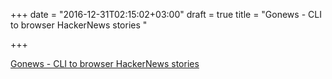+++
date = "2016-12-31T02:15:02+03:00"
draft = true
title = "Gonews - CLI to browser HackerNews stories "

+++

<p><a href="https://github.com/drgarcia1986/gonews">Gonews - CLI to browser HackerNews stories </a></p>
